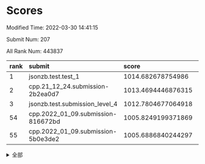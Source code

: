 # Scores

Modified Time: 2022-03-30 14:41:15

Submit Num: 207

All Rank Num: 443837

| rank |               submit               |       score        |       sigma        | pk_num |
| :--- | :--------------------------------- | :----------------- | :----------------- | :----- |
| 1    | jsonzb.test.test_1                 | 1014.682678754986  | 0.8572145302907849 | 8576   |
| 2    | cpp.21_12_24.submission-2b2ea0d7   | 1013.4694446876315 | 0.7884795387797875 | 8573   |
| 3    | jsonzb.test.submission_level_4     | 1012.7804677064918 | 0.8224572726825133 | 8576   |
| 54   | cpp.2022_01_09.submission-816672bd | 1005.8249199371869 | 0.7317920090883308 | 8576   |
| 55   | cpp.2022_01_09.submission-5b0e3de2 | 1005.6886840244297 | 0.7237706623694031 | 8579   |


<details>
<summary>全部</summary>

| rank |                 submit                 |       score        |       sigma        | pk_num |
| :--- | :------------------------------------- | :----------------- | :----------------- | :----- |
| 1    | jsonzb.test.test_1                     | 1014.682678754986  | 0.8572145302907849 | 8576   |
| 2    | cpp.21_12_24.submission-2b2ea0d7       | 1013.4694446876315 | 0.7884795387797875 | 8573   |
| 3    | jsonzb.test.submission_level_4         | 1012.7804677064918 | 0.8224572726825133 | 8576   |
| 4    | gobigger.level_3.submission_level_3_5  | 1011.4622657115474 | 0.7731322055666332 | 8575   |
| 5    | gobigger.level_3.submission_level_3_33 | 1010.8130619141585 | 0.7689923926735691 | 8583   |
| 6    | gobigger.level_3.submission_level_3_22 | 1010.747305595933  | 0.776927832091236  | 8575   |
| 7    | gobigger.level_3.submission_level_3_25 | 1010.708821750831  | 0.7946078608101396 | 8573   |
| 8    | gobigger.level_3.submission_level_3_47 | 1010.659718597731  | 0.7422455404814702 | 8576   |
| 9    | gobigger.level_3.submission_level_3_11 | 1010.6495059327221 | 0.7518132849474095 | 8575   |
| 10   | gobigger.level_3.submission_level_3_17 | 1010.4988562455898 | 0.7501516856269806 | 8574   |
| 11   | gobigger.level_3.submission_level_3_26 | 1010.4982525521484 | 0.7736144157747831 | 8578   |
| 12   | gobigger.level_3.submission_level_3_15 | 1010.4176423316071 | 0.7523433984933368 | 8580   |
| 13   | gobigger.level_3.submission_level_3_18 | 1010.3659575236549 | 0.7762118394685122 | 8579   |
| 14   | gobigger.level_3.submission_level_3_38 | 1010.3545928574591 | 0.7610221693197222 | 8577   |
| 15   | gobigger.level_3.submission_level_3_1  | 1010.3491961011919 | 0.7561929722145466 | 8576   |
| 16   | gobigger.level_3.submission_level_3_41 | 1010.3223124699018 | 0.7694346607682672 | 8576   |
| 17   | gobigger.level_3.submission_level_3_24 | 1010.3142328705824 | 0.7571250780880012 | 8574   |
| 18   | gobigger.level_3.submission_level_3_4  | 1010.2665618815621 | 0.7686800064499717 | 8581   |
| 19   | gobigger.level_3.submission_level_3_7  | 1010.2517194224198 | 0.7614922474420106 | 8579   |
| 20   | gobigger.level_3.submission_level_3_32 | 1010.2372890069386 | 0.7667219348000587 | 8581   |
| 21   | gobigger.level_3.submission_level_3_13 | 1010.2321616008799 | 0.7616662821405709 | 8574   |
| 22   | gobigger.level_3.submission_level_3_10 | 1010.2228837710746 | 0.7551131674247011 | 8579   |
| 23   | gobigger.level_3.submission_level_3_39 | 1010.2033722559605 | 0.755645962569192  | 8574   |
| 24   | gobigger.level_3.submission_level_3_43 | 1010.1468869985521 | 0.7455268396189054 | 8574   |
| 25   | gobigger.level_3.submission_level_3_40 | 1010.06881925812   | 0.7770230190828509 | 8574   |
| 26   | gobigger.level_3.submission_level_3_31 | 1010.0106813154981 | 0.7598532672283753 | 8574   |
| 27   | gobigger.level_3.submission_level_3_49 | 1009.9820998901307 | 0.745561024775107  | 8583   |
| 28   | gobigger.level_3.submission_level_3_35 | 1009.9679581909024 | 0.7529569480435394 | 8574   |
| 29   | gobigger.level_3.submission_level_3_2  | 1009.7781366527382 | 0.7883611783580289 | 8575   |
| 30   | gobigger.level_3.submission_level_3_29 | 1009.7675616822587 | 0.7598522046231572 | 8576   |
| 31   | gobigger.level_3.submission_level_3_21 | 1009.6440639875411 | 0.7382509372870674 | 8571   |
| 32   | gobigger.level_3.submission_level_3_28 | 1009.5885445557238 | 0.7737451363544916 | 8575   |
| 33   | gobigger.level_3.submission_level_3_14 | 1009.5739579672445 | 0.7625878267982719 | 8580   |
| 34   | gobigger.level_3.submission_level_3_0  | 1009.5013031218357 | 0.7825081446779668 | 8575   |
| 35   | gobigger.level_3.submission_level_3_42 | 1009.486436308721  | 0.7684582932038784 | 8576   |
| 36   | gobigger.level_3.submission_level_3_8  | 1009.4699673349965 | 0.7409637691417054 | 8577   |
| 37   | gobigger.level_3.submission_level_3_37 | 1009.3295318781517 | 0.7401692570854952 | 8577   |
| 38   | gobigger.level_3.submission_level_3_3  | 1009.3247327602538 | 0.7725531923177711 | 8574   |
| 39   | gobigger.level_3.submission_level_3_45 | 1009.2856935977394 | 0.7682716607262188 | 8577   |
| 40   | gobigger.level_3.submission_level_3_44 | 1009.2637552020839 | 0.7437810299820033 | 8578   |
| 41   | gobigger.level_3.submission_level_3_36 | 1009.1422305409086 | 0.7539984076438497 | 8579   |
| 42   | gobigger.level_3.submission_level_3_9  | 1009.0797688613727 | 0.7612493305831054 | 8579   |
| 43   | gobigger.level_3.submission_level_3_6  | 1008.9752850979208 | 0.7508481423527982 | 8571   |
| 44   | gobigger.level_3.submission_level_3_19 | 1008.9685094689867 | 0.7453601762429998 | 8576   |
| 45   | gobigger.level_3.submission_level_3_20 | 1008.9529849678988 | 0.7382132306698955 | 8575   |
| 46   | gobigger.level_3.submission_level_3_12 | 1008.9352151340149 | 0.743834468028709  | 8576   |
| 47   | gobigger.level_3.submission_level_3_46 | 1008.863718072665  | 0.7518422303273    | 8580   |
| 48   | gobigger.level_3.submission_level_3_16 | 1008.8368163528725 | 0.7503887493260089 | 8572   |
| 49   | gobigger.level_3.submission_level_3_34 | 1008.823268109823  | 0.7445381870103502 | 8580   |
| 50   | gobigger.level_3.submission_level_3_48 | 1008.7680239884047 | 0.7403513237976924 | 8575   |
| 51   | gobigger.level_3.submission_level_3_30 | 1008.7603811854099 | 0.7326151044995901 | 8578   |
| 52   | gobigger.level_3.submission_level_3_27 | 1008.3338932636046 | 0.7338296887020569 | 8574   |
| 53   | gobigger.level_3.submission_level_3_23 | 1007.9928385883311 | 0.74677237036244   | 8579   |
| 54   | cpp.2022_01_09.submission-816672bd     | 1005.8249199371869 | 0.7317920090883308 | 8576   |
| 55   | cpp.2022_01_09.submission-5b0e3de2     | 1005.6886840244297 | 0.7237706623694031 | 8579   |
| 56   | gobigger.level_1.submission_level_1_20 | 1005.5801163612715 | 0.717952380009121  | 8579   |
| 57   | gobigger.level_1.submission_level_1_8  | 1005.0103058301981 | 0.7269315517945856 | 8577   |
| 58   | gobigger.level_1.submission_level_1_31 | 1004.9651598642503 | 0.7169881604736754 | 8578   |
| 59   | gobigger.level_1.submission_level_1_27 | 1004.5535296914425 | 0.7234451553880558 | 8578   |
| 60   | gobigger.level_1.submission_level_1_29 | 1004.3241660198935 | 0.7267547996553412 | 8575   |
| 61   | gobigger.level_1.submission_level_1_34 | 1004.2203832550956 | 0.7224943047374539 | 8574   |
| 62   | gobigger.level_1.submission_level_1_15 | 1004.0439452835509 | 0.7092596482275588 | 8574   |
| 63   | gobigger.level_1.submission_level_1_7  | 1004.0119581568497 | 0.7230813780885602 | 8577   |
| 64   | gobigger.level_1.submission_level_1_12 | 1003.9681093345195 | 0.7124492701715442 | 8580   |
| 65   | gobigger.level_1.submission_level_1_39 | 1003.9325414186025 | 0.7234121748987813 | 8578   |
| 66   | gobigger.level_1.submission_level_1_10 | 1003.9036214174425 | 0.7062804849752005 | 8576   |
| 67   | gobigger.level_1.submission_level_1_23 | 1003.8821942978739 | 0.7113286661093482 | 8574   |
| 68   | gobigger.level_1.submission_level_1_26 | 1003.7879970956812 | 0.7074819412703451 | 8578   |
| 69   | gobigger.level_1.submission_level_1_37 | 1003.7793425830862 | 0.718254257886633  | 8580   |
| 70   | gobigger.level_1.submission_level_1_41 | 1003.7050207459129 | 0.711074195402024  | 8574   |
| 71   | gobigger.level_1.submission_level_1_0  | 1003.6330354543255 | 0.7203338094931869 | 8577   |
| 72   | gobigger.level_1.submission_level_1_14 | 1003.5576427531461 | 0.7150151623522671 | 8577   |
| 73   | gobigger.level_1.submission_level_1_4  | 1003.5306865361445 | 0.7010095518521672 | 8572   |
| 74   | gobigger.level_1.submission_level_1_17 | 1003.514039126683  | 0.713822228072413  | 8575   |
| 75   | gobigger.level_1.submission_level_1_46 | 1003.4567234972017 | 0.7256716789102268 | 8569   |
| 76   | gobigger.level_1.submission_level_1_9  | 1003.4476620428885 | 0.716034602391352  | 8582   |
| 77   | gobigger.level_1.submission_level_1_43 | 1003.3587892450159 | 0.7100502128633036 | 8578   |
| 78   | gobigger.level_1.submission_level_1_48 | 1003.3552890704044 | 0.7142967566487228 | 8574   |
| 79   | gobigger.level_1.submission_level_1_11 | 1003.3312798621662 | 0.7085995367318823 | 8575   |
| 80   | gobigger.level_1.submission_level_1_33 | 1003.2890009735862 | 0.715882140871834  | 8578   |
| 81   | gobigger.level_1.submission_level_1_30 | 1003.2859643089666 | 0.7119675827816995 | 8576   |
| 82   | gobigger.level_1.submission_level_1_21 | 1003.2538196281275 | 0.7167521848114186 | 8574   |
| 83   | gobigger.level_1.submission_level_1_5  | 1003.1723967466249 | 0.7200819942103615 | 8575   |
| 84   | gobigger.level_1.submission_level_1_3  | 1003.1135609666088 | 0.7041969893479988 | 8577   |
| 85   | gobigger.level_1.submission_level_1_18 | 1003.080417884709  | 0.7112096108286784 | 8576   |
| 86   | gobigger.level_1.submission_level_1_38 | 1003.0789524060127 | 0.7283014946302336 | 8577   |
| 87   | gobigger.level_1.submission_level_1_24 | 1003.0651233955016 | 0.7036862384260402 | 8581   |
| 88   | gobigger.level_1.submission_level_1_16 | 1002.9348372420442 | 0.7119230151058579 | 8578   |
| 89   | gobigger.level_1.submission_level_1_40 | 1002.8339169806143 | 0.7192238683659437 | 8581   |
| 90   | gobigger.level_1.submission_level_1_28 | 1002.8179491042051 | 0.7109348407204591 | 8577   |
| 91   | gobigger.level_1.submission_level_1_2  | 1002.8148863382287 | 0.7166182290715856 | 8575   |
| 92   | gobigger.level_1.submission_level_1_49 | 1002.7318451541631 | 0.717326863764618  | 8578   |
| 93   | gobigger.level_1.submission_level_1_32 | 1002.715598249722  | 0.7146485131459057 | 8571   |
| 94   | gobigger.level_1.submission_level_1_44 | 1002.7135453920029 | 0.7267244648472552 | 8576   |
| 95   | gobigger.level_1.submission_level_1_25 | 1002.6948164021791 | 0.7136932061174637 | 8577   |
| 96   | gobigger.level_1.submission_level_1_13 | 1002.6589188065597 | 0.720736618715137  | 8576   |
| 97   | gobigger.level_1.submission_level_1_19 | 1002.6283116967921 | 0.7099374961604875 | 8571   |
| 98   | gobigger.level_1.submission_level_1_36 | 1002.6040563214578 | 0.7214172623658726 | 8579   |
| 99   | gobigger.level_1.submission_level_1_42 | 1002.5452398233319 | 0.712922521116328  | 8577   |
| 100  | gobigger.level_1.submission_level_1_1  | 1002.5407325410862 | 0.719313512595466  | 8578   |
| 101  | gobigger.level_1.submission_level_1_6  | 1002.4123425150595 | 0.7091522092586808 | 8574   |
| 102  | gobigger.level_1.submission_level_1_47 | 1002.2713674648465 | 0.7105606237339038 | 8578   |
| 103  | gobigger.level_1.submission_level_1_22 | 1002.2122131715544 | 0.710803542766726  | 8575   |
| 104  | gobigger.level_1.submission_level_1_35 | 1002.062997866503  | 0.7090791229845615 | 8577   |
| 105  | gobigger.level_1.submission_level_1_45 | 1001.2835168547152 | 0.7167775428317673 | 8572   |
| 106  | gobigger.random.submission_random_12   | 996.9873845883308  | 0.7007926171212887 | 8578   |
| 107  | gobigger.random.submission_random_44   | 996.8383039651004  | 0.7161859529065062 | 8580   |
| 108  | gobigger.random.submission_random_7    | 996.7953033626649  | 0.7092921924431991 | 8579   |
| 109  | gobigger.random.submission_random_49   | 996.755853465041   | 0.7063956848263861 | 8574   |
| 110  | gobigger.random.submission_random_15   | 996.3642698248419  | 0.7001638433544372 | 8580   |
| 111  | gobigger.random.submission_random_18   | 996.3279466841292  | 0.7045759248580656 | 8573   |
| 112  | gobigger.random.submission_random_47   | 996.3195846614468  | 0.7108196048231963 | 8577   |
| 113  | gobigger.random.submission_random_16   | 996.2829804456004  | 0.7045788850234327 | 8578   |
| 114  | gobigger.random.submission_random_35   | 996.2804357963631  | 0.7134112120931492 | 8575   |
| 115  | gobigger.random.submission_random_25   | 996.2458409725928  | 0.7216241271016882 | 8574   |
| 116  | gobigger.random.submission_random_41   | 996.1851592816222  | 0.6982248281381715 | 8576   |
| 117  | gobigger.random.submission_random_23   | 996.1790288803237  | 0.7178394426498639 | 8579   |
| 118  | gobigger.random.submission_random_17   | 996.1627967143669  | 0.7127096441804623 | 8575   |
| 119  | gobigger.random.submission_random_9    | 996.1567594772924  | 0.7218700622164074 | 8577   |
| 120  | gobigger.random.submission_random_4    | 996.141066240998   | 0.7184958412214189 | 8571   |
| 121  | gobigger.random.submission_random_19   | 996.1382699094181  | 0.6962781395153811 | 8578   |
| 122  | gobigger.random.submission_random_21   | 996.1257405688524  | 0.7173310502237505 | 8576   |
| 123  | gobigger.random.submission_random_37   | 996.083069260609   | 0.7056915412275274 | 8573   |
| 124  | gobigger.random.submission_random_42   | 996.0685033527768  | 0.7124430535922136 | 8577   |
| 125  | gobigger.random.submission_random_31   | 996.0424069354466  | 0.7150835007421392 | 8581   |
| 126  | gobigger.random.submission_random_32   | 996.0409995771993  | 0.6988718123595813 | 8575   |
| 127  | gobigger.random.submission_random_8    | 996.0140354185528  | 0.7096898687031187 | 8572   |
| 128  | gobigger.random.submission_random_27   | 995.946197402962   | 0.7239891583749427 | 8572   |
| 129  | gobigger.random.submission_random_36   | 995.9213295545263  | 0.7167323148908867 | 8577   |
| 130  | gobigger.random.submission_random_43   | 995.8831345825752  | 0.7185242856284837 | 8570   |
| 131  | gobigger.random.submission_random_39   | 995.8573128783577  | 0.7191587569278436 | 8575   |
| 132  | gobigger.random.submission_random_45   | 995.8415552937175  | 0.7104056081569237 | 8576   |
| 133  | gobigger.random.submission_random_1    | 995.8353038302604  | 0.7134135064336643 | 8578   |
| 134  | gobigger.random.submission_random_30   | 995.785720403459   | 0.7041265858284547 | 8580   |
| 135  | gobigger.random.submission_random_26   | 995.7850049489299  | 0.71536559448917   | 8577   |
| 136  | gobigger.random.submission_random_29   | 995.7801522963193  | 0.6993783489336127 | 8572   |
| 137  | gobigger.random.submission_random_20   | 995.7736064333916  | 0.7266723728303556 | 8577   |
| 138  | gobigger.random.submission_random_22   | 995.7356819817694  | 0.7182970311127377 | 8574   |
| 139  | gobigger.random.submission_random_0    | 995.7239807881926  | 0.7039882134157648 | 8578   |
| 140  | gobigger.random.submission_random_38   | 995.7136984952776  | 0.7126891015863962 | 8577   |
| 141  | gobigger.random.submission_random_34   | 995.6651106113658  | 0.7250695751844481 | 8577   |
| 142  | gobigger.random.submission_random_6    | 995.6331580166866  | 0.7225171750664995 | 8580   |
| 143  | gobigger.random.submission_random_40   | 995.6077322820055  | 0.7049327659355665 | 8571   |
| 144  | gobigger.random.submission_random_5    | 995.6033573040982  | 0.7195408675283943 | 8580   |
| 145  | gobigger.random.submission_random_2    | 995.5002865081221  | 0.7153961002109294 | 8576   |
| 146  | gobigger.random.submission_random_24   | 995.4604677370713  | 0.7083138696045976 | 8580   |
| 147  | gobigger.random.submission_random_14   | 995.3890060683742  | 0.7133989189106753 | 8575   |
| 148  | gobigger.random.submission_random_10   | 995.3105699020092  | 0.719956212950989  | 8577   |
| 149  | gobigger.random.submission_random_3    | 995.0244823434462  | 0.7081569383969175 | 8580   |
| 150  | gobigger.random.submission_random_13   | 994.9364335684312  | 0.7027983328825033 | 8572   |
| 151  | gobigger.level_2.submission_level_2_13 | 994.8517217983886  | 0.7221640314238517 | 8579   |
| 152  | gobigger.random.submission_random_33   | 994.7664495232106  | 0.7154395757435901 | 8580   |
| 153  | gobigger.random.submission_random_48   | 994.7154662660278  | 0.7139184250976318 | 8581   |
| 154  | gobigger.random.submission_random_11   | 994.7098493936877  | 0.6990628337788295 | 8579   |
| 155  | gobigger.random.submission_random_46   | 994.6683768012061  | 0.7231369402870822 | 8578   |
| 156  | gobigger.random.submission_random_28   | 994.638571934531   | 0.7076726172004144 | 8571   |
| 157  | gobigger.level_2.submission_level_2_46 | 994.3188603129745  | 0.7290668301695289 | 8579   |
| 158  | gobigger.level_2.submission_level_2_45 | 993.7917007807093  | 0.735619881227013  | 8572   |
| 159  | gobigger.level_2.submission_level_2_44 | 993.6593694813214  | 0.7278413064483833 | 8583   |
| 160  | gobigger.level_2.submission_level_2_1  | 993.5573778551884  | 0.7416163004646046 | 8580   |
| 161  | gobigger.level_2.submission_level_2_33 | 993.5305052129602  | 0.7267589993870709 | 8579   |
| 162  | gobigger.level_2.submission_level_2_30 | 993.3263065798279  | 0.7422048527649847 | 8580   |
| 163  | gobigger.level_2.submission_level_2_28 | 993.2757833705791  | 0.7290506217490961 | 8574   |
| 164  | gobigger.level_2.submission_level_2_41 | 993.2544648366811  | 0.7314787182804979 | 8580   |
| 165  | gobigger.level_2.submission_level_2_48 | 993.2079652879372  | 0.7219072292938712 | 8578   |
| 166  | gobigger.level_2.submission_level_2_8  | 993.0810858673522  | 0.7434919433149823 | 8580   |
| 167  | gobigger.level_2.submission_level_2_6  | 993.0547584879326  | 0.74304124165365   | 8577   |
| 168  | gobigger.level_2.submission_level_2_19 | 993.0110357490024  | 0.7229499647093791 | 8580   |
| 169  | gobigger.level_2.submission_level_2_42 | 992.8921848304055  | 0.7480108513492909 | 8579   |
| 170  | gobigger.level_2.submission_level_2_2  | 992.8551706448773  | 0.7412219710583307 | 8578   |
| 171  | gobigger.level_2.submission_level_2_18 | 992.8496866448252  | 0.730305967425714  | 8581   |
| 172  | gobigger.level_2.submission_level_2_5  | 992.8083758696793  | 0.7291221092607333 | 8577   |
| 173  | gobigger.level_2.submission_level_2_10 | 992.7613517912149  | 0.7347391526208886 | 8578   |
| 174  | gobigger.level_2.submission_level_2_20 | 992.6793698959918  | 0.7417416695411554 | 8578   |
| 175  | gobigger.level_2.submission_level_2_38 | 992.6300164254468  | 0.7493307797392732 | 8574   |
| 176  | gobigger.level_2.submission_level_2_36 | 992.606660516048   | 0.733102460007444  | 8574   |
| 177  | gobigger.level_2.submission_level_2_47 | 992.5306792107474  | 0.758428191434364  | 8580   |
| 178  | gobigger.level_2.submission_level_2_34 | 992.526808576568   | 0.7326430303076775 | 8579   |
| 179  | gobigger.level_2.submission_level_2_7  | 992.4928122807047  | 0.7269510297243631 | 8573   |
| 180  | gobigger.level_2.submission_level_2_39 | 992.4200416334937  | 0.7439969719213082 | 8575   |
| 181  | gobigger.level_2.submission_level_2_32 | 992.3813003525578  | 0.732077324168707  | 8578   |
| 182  | gobigger.level_2.submission_level_2_24 | 992.2994591401717  | 0.7385836993759224 | 8577   |
| 183  | gobigger.level_2.submission_level_2_26 | 992.2680146831075  | 0.7409309057492316 | 8575   |
| 184  | gobigger.level_2.submission_level_2_31 | 992.2449349535445  | 0.7514150945453397 | 8575   |
| 185  | gobigger.level_2.submission_level_2_23 | 992.1734871476433  | 0.7434698430324196 | 8575   |
| 186  | gobigger.level_2.submission_level_2_22 | 992.1387097079961  | 0.7499213101163877 | 8575   |
| 187  | gobigger.level_2.submission_level_2_4  | 992.1188597475989  | 0.7464382293413301 | 8572   |
| 188  | gobigger.level_2.submission_level_2_49 | 992.0975303040798  | 0.7373594374054162 | 8576   |
| 189  | gobigger.level_2.submission_level_2_9  | 992.0598244386669  | 0.7336091218860149 | 8576   |
| 190  | gobigger.level_2.submission_level_2_12 | 992.0596576205585  | 0.7304153816424106 | 8579   |
| 191  | gobigger.level_2.submission_level_2_16 | 992.0518360258403  | 0.7441838964488274 | 8582   |
| 192  | gobigger.level_2.submission_level_2_27 | 991.8762624160696  | 0.7699014032255627 | 8583   |
| 193  | gobigger.level_2.submission_level_2_21 | 991.8041849569332  | 0.7417914891347024 | 8574   |
| 194  | gobigger.level_2.submission_level_2_35 | 991.7606366219076  | 0.7228835685594951 | 8579   |
| 195  | gobigger.level_2.submission_level_2_25 | 991.7596028415352  | 0.7567644184287698 | 8577   |
| 196  | gobigger.level_2.submission_level_2_3  | 991.7584049595553  | 0.7546294032627793 | 8570   |
| 197  | gobigger.level_2.submission_level_2_17 | 991.754652218125   | 0.7370225187450319 | 8575   |
| 198  | gobigger.level_2.submission_level_2_0  | 991.7321375917107  | 0.752758511837717  | 8570   |
| 199  | gobigger.level_2.submission_level_2_43 | 991.7089885193355  | 0.7317192650868731 | 8578   |
| 200  | gobigger.level_2.submission_level_2_29 | 991.4999610645009  | 0.7629943119933187 | 8576   |
| 201  | gobigger.level_2.submission_level_2_37 | 991.2558248181319  | 0.75917971656984   | 8578   |
| 202  | gobigger.level_2.submission_level_2_40 | 991.2507616739111  | 0.7663802364327399 | 8577   |
| 203  | gobigger.level_2.submission_level_2_15 | 991.2500681444295  | 0.7438948743783402 | 8579   |
| 204  | gobigger.level_2.submission_level_2_11 | 991.1876141107629  | 0.7677499023724083 | 8579   |
| 205  | gobigger.level_2.submission_level_2_14 | 989.9888059470181  | 0.7729266125289277 | 8579   |
| 206  | gobigger.none.submission_none_0        | 976.7457071450235  | 1.3714261013724183 | 8575   |
| 207  | gobigger.none.submission_none_1        | 975.2390428497466  | 1.5632549015784611 | 8579   |

</details>